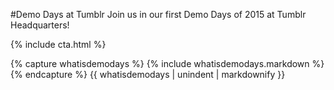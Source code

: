 
#Demo Days at Tumblr
Join us in our first Demo Days of 2015 at Tumblr Headquarters!

{% include cta.html %}

{% capture whatisdemodays %}
  {% include whatisdemodays.markdown %}
{% endcapture %}
{{ whatisdemodays | unindent | markdownify }}
